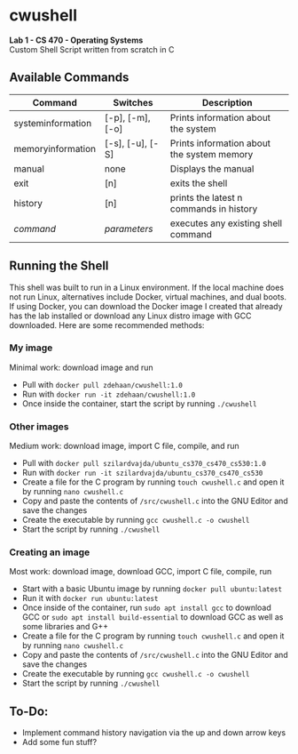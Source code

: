 # cwushell
**Lab 1 - CS 470 - Operating Systems**\
Custom Shell Script written from scratch in C

## Available Commands

Command | Switches | Description
--------|----------|------------
systeminformation | [-p], [-m], [-o] | Prints information about the system
memoryinformation | [-s], [-u], [-S] | Prints information about the system memory
manual | none | Displays the manual
exit | [n] | exits the shell
history | [n] | prints the latest n commands in history
*command* | *parameters* | executes any existing shell command

## Running the Shell
This shell was built to run in a Linux environment. If the local machine does not run Linux, alternatives include Docker, virtual machines, and dual boots.\
If using Docker, you can download the Docker image I created that already has the lab installed or download any Linux distro image with GCC downloaded. Here are some recommended methods:
### My image
Minimal work: download image and run
- Pull with `docker pull zdehaan/cwushell:1.0`
- Run with `docker run -it zdehaan/cwushell:1.0`
- Once inside the container, start the script by running `./cwushell`
### Other images
Medium work: download image, import C file, compile, and run
- Pull with `docker pull szilardvajda/ubuntu_cs370_cs470_cs530:1.0`
- Run with `docker run -it szilardvajda/ubuntu_cs370_cs470_cs530`
- Create a file for the C program by running `touch cwushell.c` and open it by running `nano cwushell.c`
- Copy and paste the contents of `/src/cwushell.c` into the GNU Editor and save the changes
- Create the executable by running `gcc cwushell.c -o cwushell`
- Start the script by running `./cwushell`
### Creating an image
Most work: download image, download GCC, import C file, compile, run
- Start with a basic Ubuntu image by running `docker pull ubuntu:latest`
- Run it with `docker run ubuntu:latest`
- Once inside of the container, run `sudo apt install gcc` to download GCC or `sudo apt install build-essential` to download GCC as well as some libraries and G++
- Create a file for the C program by running `touch cwushell.c` and open it by running `nano cwushell.c`
- Copy and paste the contents of `/src/cwushell.c` into the GNU Editor and save the changes
- Create the executable by running `gcc cwushell.c -o cwushell`
- Start the script by running `./cwushell`


## To-Do:
* Implement command history navigation via the up and down arrow keys
* Add some fun stuff?
